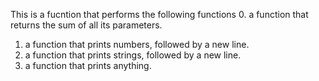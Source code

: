 This is a fucntion that performs the following functions
0. a function that returns the sum of all its parameters.
1.  a function that prints numbers, followed by a new line.
2.  a function that prints strings, followed by a new line.
3. a function that prints anything.

